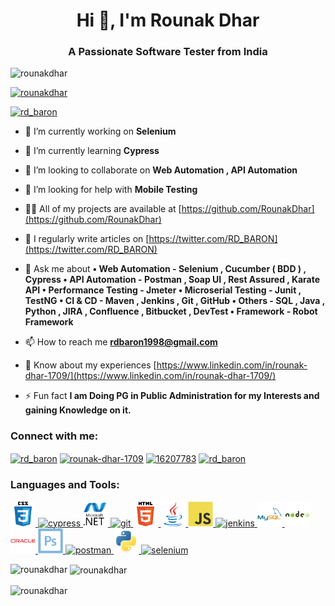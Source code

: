 <h1 align="center">Hi 👋, I'm Rounak Dhar</h1>
<h3 align="center">A Passionate Software Tester from India</h3>

<p align="left"> <img src="https://komarev.com/ghpvc/?username=rounakdhar&label=Profile%20views&color=0e75b6&style=flat" alt="rounakdhar" /> </p>

<p align="left"> <a href="https://github.com/ryo-ma/github-profile-trophy"><img src="https://github-profile-trophy.vercel.app/?username=rounakdhar" alt="rounakdhar" /></a> </p>

<p align="left"> <a href="https://twitter.com/rd_baron" target="blank"><img src="https://img.shields.io/twitter/follow/rd_baron?logo=twitter&style=for-the-badge" alt="rd_baron" /></a> </p>

- 🔭 I’m currently working on **Selenium**

- 🌱 I’m currently learning **Cypress**

- 👯 I’m looking to collaborate on **Web Automation , API Automation**

- 🤝 I’m looking for help with **Mobile Testing**

- 👨‍💻 All of my projects are available at [https://github.com/RounakDhar](https://github.com/RounakDhar)

- 📝 I regularly write articles on [https://twitter.com/RD_BARON](https://twitter.com/RD_BARON)

- 💬 Ask me about **• Web Automation - Selenium , Cucumber ( BDD ) , Cypress • API Automation - Postman , Soap UI , Rest Assured , Karate API • Performance Testing - Jmeter • Microserial Testing - Junit , TestNG • CI & CD - Maven , Jenkins , Git , GitHub • Others - SQL , Java , Python , JIRA , Confluence , Bitbucket , DevTest • Framework - Robot Framework**

- 📫 How to reach me **rdbaron1998@gmail.com**

- 📄 Know about my experiences [https://www.linkedin.com/in/rounak-dhar-1709/](https://www.linkedin.com/in/rounak-dhar-1709/)

- ⚡ Fun fact **I am Doing PG in Public Administration for my Interests and gaining Knowledge on it.**

<h3 align="left">Connect with me:</h3>
<p align="left">
<a href="https://twitter.com/rd_baron" target="blank"><img align="center" src="https://raw.githubusercontent.com/rahuldkjain/github-profile-readme-generator/master/src/images/icons/Social/twitter.svg" alt="rd_baron" height="30" width="40" /></a>
<a href="https://linkedin.com/in/rounak-dhar-1709" target="blank"><img align="center" src="https://raw.githubusercontent.com/rahuldkjain/github-profile-readme-generator/master/src/images/icons/Social/linked-in-alt.svg" alt="rounak-dhar-1709" height="30" width="40" /></a>
<a href="https://stackoverflow.com/users/16207783" target="blank"><img align="center" src="https://raw.githubusercontent.com/rahuldkjain/github-profile-readme-generator/master/src/images/icons/Social/stack-overflow.svg" alt="16207783" height="30" width="40" /></a>
<a href="https://instagram.com/rd_baron" target="blank"><img align="center" src="https://raw.githubusercontent.com/rahuldkjain/github-profile-readme-generator/master/src/images/icons/Social/instagram.svg" alt="rd_baron" height="30" width="40" /></a>
</p>

<h3 align="left">Languages and Tools:</h3>
<p align="left"> <a href="https://www.w3schools.com/css/" target="_blank" rel="noreferrer"> <img src="https://raw.githubusercontent.com/devicons/devicon/master/icons/css3/css3-original-wordmark.svg" alt="css3" width="40" height="40"/> </a> <a href="https://www.cypress.io" target="_blank" rel="noreferrer"> <img src="https://raw.githubusercontent.com/simple-icons/simple-icons/6e46ec1fc23b60c8fd0d2f2ff46db82e16dbd75f/icons/cypress.svg" alt="cypress" width="40" height="40"/> </a> <a href="https://dotnet.microsoft.com/" target="_blank" rel="noreferrer"> <img src="https://raw.githubusercontent.com/devicons/devicon/master/icons/dot-net/dot-net-original-wordmark.svg" alt="dotnet" width="40" height="40"/> </a> <a href="https://git-scm.com/" target="_blank" rel="noreferrer"> <img src="https://www.vectorlogo.zone/logos/git-scm/git-scm-icon.svg" alt="git" width="40" height="40"/> </a> <a href="https://www.w3.org/html/" target="_blank" rel="noreferrer"> <img src="https://raw.githubusercontent.com/devicons/devicon/master/icons/html5/html5-original-wordmark.svg" alt="html5" width="40" height="40"/> </a> <a href="https://www.java.com" target="_blank" rel="noreferrer"> <img src="https://raw.githubusercontent.com/devicons/devicon/master/icons/java/java-original.svg" alt="java" width="40" height="40"/> </a> <a href="https://developer.mozilla.org/en-US/docs/Web/JavaScript" target="_blank" rel="noreferrer"> <img src="https://raw.githubusercontent.com/devicons/devicon/master/icons/javascript/javascript-original.svg" alt="javascript" width="40" height="40"/> </a> <a href="https://www.jenkins.io" target="_blank" rel="noreferrer"> <img src="https://www.vectorlogo.zone/logos/jenkins/jenkins-icon.svg" alt="jenkins" width="40" height="40"/> </a> <a href="https://www.mysql.com/" target="_blank" rel="noreferrer"> <img src="https://raw.githubusercontent.com/devicons/devicon/master/icons/mysql/mysql-original-wordmark.svg" alt="mysql" width="40" height="40"/> </a> <a href="https://nodejs.org" target="_blank" rel="noreferrer"> <img src="https://raw.githubusercontent.com/devicons/devicon/master/icons/nodejs/nodejs-original-wordmark.svg" alt="nodejs" width="40" height="40"/> </a> <a href="https://www.oracle.com/" target="_blank" rel="noreferrer"> <img src="https://raw.githubusercontent.com/devicons/devicon/master/icons/oracle/oracle-original.svg" alt="oracle" width="40" height="40"/> </a> <a href="https://www.photoshop.com/en" target="_blank" rel="noreferrer"> <img src="https://raw.githubusercontent.com/devicons/devicon/master/icons/photoshop/photoshop-line.svg" alt="photoshop" width="40" height="40"/> </a> <a href="https://postman.com" target="_blank" rel="noreferrer"> <img src="https://www.vectorlogo.zone/logos/getpostman/getpostman-icon.svg" alt="postman" width="40" height="40"/> </a> <a href="https://www.python.org" target="_blank" rel="noreferrer"> <img src="https://raw.githubusercontent.com/devicons/devicon/master/icons/python/python-original.svg" alt="python" width="40" height="40"/> </a> <a href="https://www.selenium.dev" target="_blank" rel="noreferrer"> <img src="https://raw.githubusercontent.com/detain/svg-logos/780f25886640cef088af994181646db2f6b1a3f8/svg/selenium-logo.svg" alt="selenium" width="40" height="40"/> </a> </p>

<p><img align="left" src="https://github-readme-stats.vercel.app/api/top-langs?username=rounakdhar&show_icons=true&locale=en&layout=compact" alt="rounakdhar" /></p>

<p>&nbsp;<img align="center" src="https://github-readme-stats.vercel.app/api?username=rounakdhar&show_icons=true&locale=en" alt="rounakdhar" /></p>

<p><img align="center" src="https://github-readme-streak-stats.herokuapp.com/?user=rounakdhar&" alt="rounakdhar" /></p>
